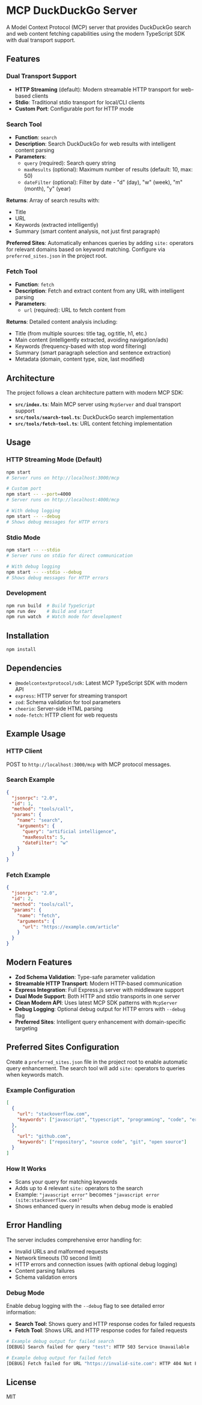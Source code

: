 # MCP DuckDuckGo Server

A Model Context Protocol (MCP) server that provides DuckDuckGo search and web content fetching capabilities using the modern TypeScript SDK with dual transport support.

## Features

### Dual Transport Support
- **HTTP Streaming** (default): Modern streamable HTTP transport for web-based clients
- **Stdio**: Traditional stdio transport for local/CLI clients
- **Custom Port**: Configurable port for HTTP mode

### Search Tool
- **Function**: `search`
- **Description**: Search DuckDuckGo for web results with intelligent content parsing
- **Parameters**:
  - `query` (required): Search query string
  - `maxResults` (optional): Maximum number of results (default: 10, max: 50)
  - `dateFilter` (optional): Filter by date - "d" (day), "w" (week), "m" (month), "y" (year)

**Returns**: Array of search results with:
- Title
- URL
- Keywords (extracted intelligently)
- Summary (smart content analysis, not just first paragraph)

**Preferred Sites**: Automatically enhances queries by adding `site:` operators for relevant domains based on keyword matching. Configure via `preferred_sites.json` in the project root.

### Fetch Tool
- **Function**: `fetch`
- **Description**: Fetch and extract content from any URL with intelligent parsing
- **Parameters**:
  - `url` (required): URL to fetch content from

**Returns**: Detailed content analysis including:
- Title (from multiple sources: title tag, og:title, h1, etc.)
- Main content (intelligently extracted, avoiding navigation/ads)
- Keywords (frequency-based with stop word filtering)
- Summary (smart paragraph selection and sentence extraction)
- Metadata (domain, content type, size, last modified)

## Architecture

The project follows a clean architecture pattern with modern MCP SDK:

- **`src/index.ts`**: Main MCP server using `McpServer` and dual transport support
- **`src/tools/search-tool.ts`**: DuckDuckGo search implementation
- **`src/tools/fetch-tool.ts`**: URL content fetching implementation

## Usage

### HTTP Streaming Mode (Default)
```bash
npm start
# Server runs on http://localhost:3000/mcp

# Custom port
npm start -- --port=4000
# Server runs on http://localhost:4000/mcp

# With debug logging
npm start -- --debug
# Shows debug messages for HTTP errors
```

### Stdio Mode
```bash
npm start -- --stdio
# Server runs on stdio for direct communication

# With debug logging
npm start -- --stdio --debug
# Shows debug messages for HTTP errors
```

### Development
```bash
npm run build  # Build TypeScript
npm run dev    # Build and start
npm run watch  # Watch mode for development
```

## Installation

```bash
npm install
```

## Dependencies

- `@modelcontextprotocol/sdk`: Latest MCP TypeScript SDK with modern API
- `express`: HTTP server for streaming transport
- `zod`: Schema validation for tool parameters
- `cheerio`: Server-side HTML parsing
- `node-fetch`: HTTP client for web requests

## Example Usage

### HTTP Client
POST to `http://localhost:3000/mcp` with MCP protocol messages.

### Search Example
```json
{
  "jsonrpc": "2.0",
  "id": 1,
  "method": "tools/call",
  "params": {
    "name": "search",
    "arguments": {
      "query": "artificial intelligence",
      "maxResults": 5,
      "dateFilter": "w"
    }
  }
}
```

### Fetch Example
```json
{
  "jsonrpc": "2.0",
  "id": 2,
  "method": "tools/call",
  "params": {
    "name": "fetch",
    "arguments": {
      "url": "https://example.com/article"
    }
  }
}
```

## Modern Features

- **Zod Schema Validation**: Type-safe parameter validation
- **Streamable HTTP Transport**: Modern HTTP-based communication
- **Express Integration**: Full Express.js server with middleware support
- **Dual Mode Support**: Both HTTP and stdio transports in one server
- **Clean Modern API**: Uses latest MCP SDK patterns with `McpServer`
- **Debug Logging**: Optional debug output for HTTP errors with `--debug` flag
- **Preferred Sites**: Intelligent query enhancement with domain-specific targeting

## Preferred Sites Configuration

Create a `preferred_sites.json` file in the project root to enable automatic query enhancement. The search tool will add `site:` operators to queries when keywords match.

### Example Configuration
```json
[
  {
    "url": "stackoverflow.com",
    "keywords": ["javascript", "typescript", "programming", "code", "error"]
  },
  {
    "url": "github.com", 
    "keywords": ["repository", "source code", "git", "open source"]
  }
]
```

### How It Works
- Scans your query for matching keywords
- Adds up to 4 relevant `site:` operators to the search
- Example: `"javascript error"` becomes `"javascript error (site:stackoverflow.com)"`
- Shows enhanced query in results when debug mode is enabled

## Error Handling

The server includes comprehensive error handling for:
- Invalid URLs and malformed requests
- Network timeouts (10 second limit)
- HTTP errors and connection issues (with optional debug logging)
- Content parsing failures
- Schema validation errors

### Debug Mode

Enable debug logging with the `--debug` flag to see detailed error information:
- **Search Tool**: Shows query and HTTP response codes for failed requests
- **Fetch Tool**: Shows URL and HTTP response codes for failed requests

```bash
# Example debug output for failed search
[DEBUG] Search failed for query "test": HTTP 503 Service Unavailable

# Example debug output for failed fetch
[DEBUG] Fetch failed for URL "https://invalid-site.com": HTTP 404 Not Found
```

## License

MIT